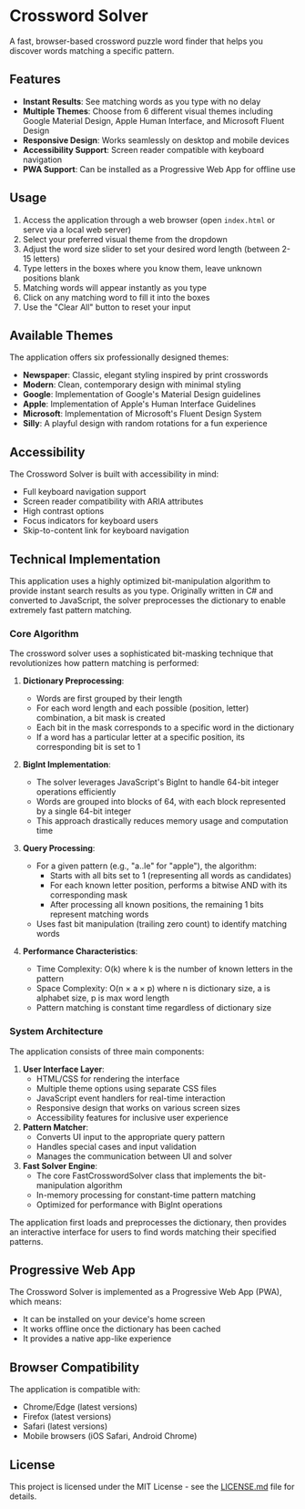# Crossword Solver
A fast, browser-based crossword puzzle word finder that helps you discover words matching a specific pattern.

## Features
- **Instant Results**: See matching words as you type with no delay
- **Multiple Themes**: Choose from 6 different visual themes including Google Material Design, Apple Human Interface, and Microsoft Fluent Design
- **Responsive Design**: Works seamlessly on desktop and mobile devices
- **Accessibility Support**: Screen reader compatible with keyboard navigation
- **PWA Support**: Can be installed as a Progressive Web App for offline use

## Usage
1. Access the application through a web browser (open `index.html` or serve via a local web server)
2. Select your preferred visual theme from the dropdown
3. Adjust the word size slider to set your desired word length (between 2-15 letters)
4. Type letters in the boxes where you know them, leave unknown positions blank
5. Matching words will appear instantly as you type
6. Click on any matching word to fill it into the boxes
7. Use the "Clear All" button to reset your input

## Available Themes
The application offers six professionally designed themes:
- **Newspaper**: Classic, elegant styling inspired by print crosswords
- **Modern**: Clean, contemporary design with minimal styling
- **Google**: Implementation of Google's Material Design guidelines
- **Apple**: Implementation of Apple's Human Interface Guidelines
- **Microsoft**: Implementation of Microsoft's Fluent Design System
- **Silly**: A playful design with random rotations for a fun experience

## Accessibility
The Crossword Solver is built with accessibility in mind:
- Full keyboard navigation support
- Screen reader compatibility with ARIA attributes
- High contrast options
- Focus indicators for keyboard users
- Skip-to-content link for keyboard navigation

## Technical Implementation
This application uses a highly optimized bit-manipulation algorithm to provide instant search results as you type. Originally written in C# and converted to JavaScript, the solver preprocesses the dictionary to enable extremely fast pattern matching.

### Core Algorithm
The crossword solver uses a sophisticated bit-masking technique that revolutionizes how pattern matching is performed:

1. **Dictionary Preprocessing**:
   - Words are first grouped by their length
   - For each word length and each possible (position, letter) combination, a bit mask is created
   - Each bit in the mask corresponds to a specific word in the dictionary
   - If a word has a particular letter at a specific position, its corresponding bit is set to 1

2. **BigInt Implementation**:
   - The solver leverages JavaScript's BigInt to handle 64-bit integer operations efficiently
   - Words are grouped into blocks of 64, with each block represented by a single 64-bit integer
   - This approach drastically reduces memory usage and computation time

3. **Query Processing**:
   - For a given pattern (e.g., "a..le" for "apple"), the algorithm:
     - Starts with all bits set to 1 (representing all words as candidates)
     - For each known letter position, performs a bitwise AND with its corresponding mask
     - After processing all known positions, the remaining 1 bits represent matching words
   - Uses fast bit manipulation (trailing zero count) to identify matching words

4. **Performance Characteristics**:
   - Time Complexity: O(k) where k is the number of known letters in the pattern
   - Space Complexity: O(n × a × p) where n is dictionary size, a is alphabet size, p is max word length
   - Pattern matching is constant time regardless of dictionary size

### System Architecture
The application consists of three main components:
1. **User Interface Layer**:
   - HTML/CSS for rendering the interface
   - Multiple theme options using separate CSS files
   - JavaScript event handlers for real-time interaction
   - Responsive design that works on various screen sizes
   - Accessibility features for inclusive user experience
2. **Pattern Matcher**:
   - Converts UI input to the appropriate query pattern
   - Handles special cases and input validation
   - Manages the communication between UI and solver
3. **Fast Solver Engine**:
   - The core FastCrosswordSolver class that implements the bit-manipulation algorithm
   - In-memory processing for constant-time pattern matching
   - Optimized for performance with BigInt operations

The application first loads and preprocesses the dictionary, then provides an interactive interface for users to find words matching their specified patterns.

## Progressive Web App
The Crossword Solver is implemented as a Progressive Web App (PWA), which means:
- It can be installed on your device's home screen
- It works offline once the dictionary has been cached
- It provides a native app-like experience

## Browser Compatibility
The application is compatible with:
- Chrome/Edge (latest versions)
- Firefox (latest versions)
- Safari (latest versions)
- Mobile browsers (iOS Safari, Android Chrome)

## License
This project is licensed under the MIT License - see the [LICENSE.md](LICENSE.md) file for details.